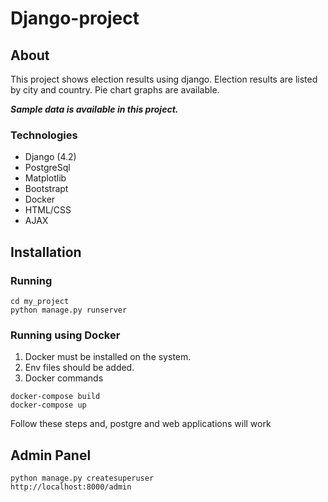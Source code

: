 # Django-project
## About
This project shows election results using django. 
Election results are listed by city and country. Pie chart graphs are available. 

***Sample data is available in this project.***

### Technologies
* Django (4.2)
* PostgreSql
* Matplotlib
* Bootstrapt
* Docker
* HTML/CSS
* AJAX
## Installation
### Running

```
cd my_project
python manage.py runserver
```

### Running using Docker
1. Docker must be installed on the system.
2. Env files should be added.
2. Docker commands
```
docker-compose build
docker-compose up
```
Follow these steps and, postgre and web applications will work
## Admin Panel
```
python manage.py createsuperuser
http://localhost:8000/admin
```
